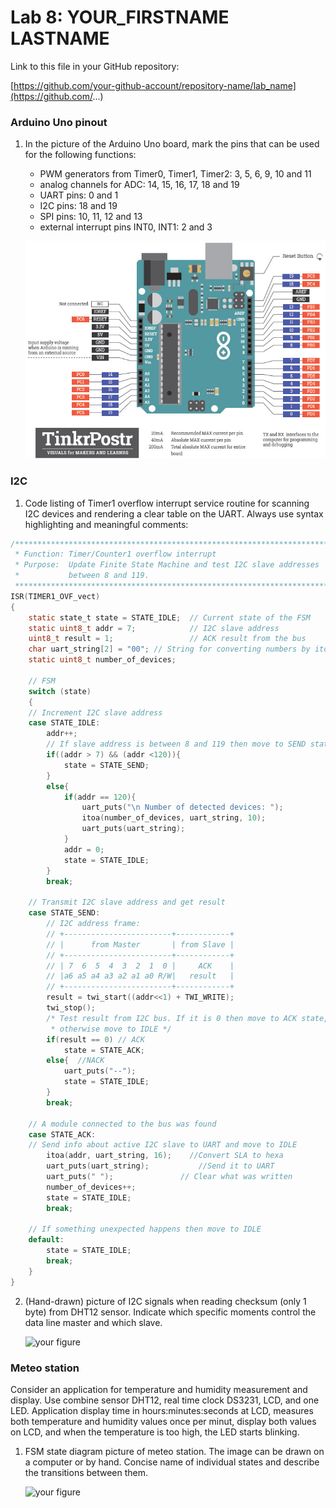 # Lab 8: YOUR_FIRSTNAME LASTNAME

Link to this file in your GitHub repository:

[https://github.com/your-github-account/repository-name/lab_name](https://github.com/...)

### Arduino Uno pinout

1. In the picture of the Arduino Uno board, mark the pins that can be used for the following functions:
   * PWM generators from Timer0, Timer1, Timer2: 3, 5, 6, 9, 10 and 11
   * analog channels for ADC: 14, 15, 16, 17, 18 and 19
   * UART pins: 0 and 1
   * I2C pins: 18 and 19
   * SPI pins: 10, 11, 12 and 13
   * external interrupt pins INT0, INT1: 2 and 3

   ![your figure](https://github.com/unaxlasa/Digital-electronics-2/blob/main/Lab/08-i2c/arduino.png)

### I2C

1. Code listing of Timer1 overflow interrupt service routine for scanning I2C devices and rendering a clear table on the UART. Always use syntax highlighting and meaningful comments:

```c
/**********************************************************************
 * Function: Timer/Counter1 overflow interrupt
 * Purpose:  Update Finite State Machine and test I2C slave addresses 
 *           between 8 and 119.
 **********************************************************************/
ISR(TIMER1_OVF_vect)
{
    static state_t state = STATE_IDLE;  // Current state of the FSM
    static uint8_t addr = 7;            // I2C slave address
    uint8_t result = 1;                 // ACK result from the bus
    char uart_string[2] = "00"; // String for converting numbers by itoa()
	static uint8_t number_of_devices;

    // FSM
    switch (state)
    {
    // Increment I2C slave address
    case STATE_IDLE:
        addr++;
        // If slave address is between 8 and 119 then move to SEND state
		if((addr > 7) && (addr <120)){
			state = STATE_SEND;
		}
		else{
			if(addr == 120){
				uart_puts("\n Number of detected devices: ");
				itoa(number_of_devices, uart_string, 10);
				uart_puts(uart_string);
			}
			addr = 0;
			state = STATE_IDLE;
		}
        break;
    
    // Transmit I2C slave address and get result
    case STATE_SEND:
        // I2C address frame:
        // +------------------------+------------+
        // |      from Master       | from Slave |
        // +------------------------+------------+
        // | 7  6  5  4  3  2  1  0 |     ACK    |
        // |a6 a5 a4 a3 a2 a1 a0 R/W|   result   |
        // +------------------------+------------+
        result = twi_start((addr<<1) + TWI_WRITE);
        twi_stop();
        /* Test result from I2C bus. If it is 0 then move to ACK state, 
         * otherwise move to IDLE */
		if(result == 0) // ACK
			state = STATE_ACK;
		else{  //NACK
			uart_puts("--");
			state = STATE_IDLE;
		}
        break;

    // A module connected to the bus was found
    case STATE_ACK:
    // Send info about active I2C slave to UART and move to IDLE
		itoa(addr, uart_string, 16);	//Convert SLA to hexa
		uart_puts(uart_string);			  //Send it to UART 
		uart_puts(" ");               // Clear what was written
		number_of_devices++;
		state = STATE_IDLE;
        break;

    // If something unexpected happens then move to IDLE
    default:
        state = STATE_IDLE;
        break;
    }
}
```

2. (Hand-drawn) picture of I2C signals when reading checksum (only 1 byte) from DHT12 sensor. Indicate which specific moments control the data line master and which slave.

   ![your figure]()

### Meteo station

Consider an application for temperature and humidity measurement and display. Use combine sensor DHT12, real time clock DS3231, LCD, and one LED. Application display time in hours:minutes:seconds at LCD, measures both temperature and humidity values once per minut, display both values on LCD, and when the temperature is too high, the LED starts blinking.

1. FSM state diagram picture of meteo station. The image can be drawn on a computer or by hand. Concise name of individual states and describe the transitions between them.

   ![your figure]()
